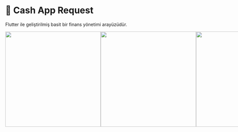 # 💸 Cash App Request

Flutter ile geliştirilmiş basit bir finans yönetimi arayüzüdür.

<div style="display: flex; justify-content: space-between;">
  <img src="https://github.com/user-attachments/assets/3ad9b739-8bb9-4caa-a586-f1a9ea27d852" width="300" />
  <img src="https://github.com/user-attachments/assets/218b46fc-f2b0-4a51-a9d1-babf1e225f57" width="300" />
  <img src="https://github.com/user-attachments/assets/9c0abf84-2ddc-4087-a835-a7e3af49f3e3" width="300" />
</div>
